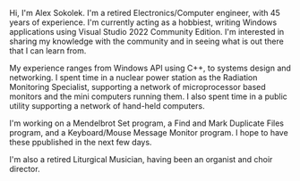 Hi, I'm Alex Sokolek. I'm a retired Electronics/Computer engineer, with 45 years of experience.  I'm currently
acting as a hobbiest, writing Windows applications using Visual Studio 2022 Community Edition. I'm interested
in sharing my knowledge with the community and in seeing what is out there that I can learn from.

My experience ranges from Windows API using C++, to systems design and networking. I spent time in a nuclear
power station as the Radiation Monitoring Specialist, supporting a network of microprocessor based monitors and
the mini computers running them. I also spent time in a public utility supporting a network of hand-held computers.

I'm working on a Mendelbrot Set program, a Find and Mark Duplicate Files program, and a Keyboard/Mouse Message
Monitor program. I hope to have these ppublished in the next few days.

I'm also a retired Liturgical Musician, having been an organist and choir director.
